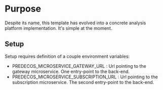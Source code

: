 # Purpose
Despite its name, this template has evolved into a concrete analysis platform implementation. It's simple at the moment.

## Setup
Setup requires definition of a couple environment variables:
- PREDECOS_MICROSERVICE_GATEWAY_URL : Url pointing to the gateway microservice. One entry-point to the back-end.
- PREDECOS_MICROSERVICE_SUBSCRIPTION_URL : Url pointing to the subscription microservice. The second entry-point to the back-end.